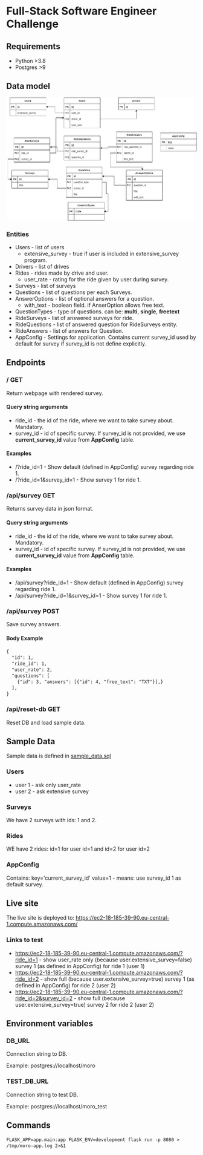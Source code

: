 # Full-Stack Software Engineer Challenge

## Requirements

* Python >3.8
* Postgres >9

## Data model

![Image of Yaktocat](docs/MoroChallange.jpg)

### Entities

* Users - list of users
  * extensive_survey - true if user is included in extensive_survey program.
* Drivers - list of drives
* Rides - rides made by drive and user.
  * user_rate - rating for the ride given by user during survey.
* Surveys - list of surveys
* Questions - list of questions per each Surveys.
* AnswerOptions - list of optional answers for a question.
  * with_text - boolean field. if AnserOption allows free text.
* QuestionTypes - type of questions. can be: **multi**, **single**, **freetext**
* RideSurveys - list of answered surveys for ride.
* RideQuestions - list of answered question for RideSurveys entity.
* RideAnswers - list of answers for Question.
* AppConfig - Settings for application. Contains current survey_id used by default for survey if survey_id is not define explicitly.

## Endpoints

### / GET

Return webpage with rendered survey.

#### Query string arguments

* ride_id - the id of the ride, where we want to take survey about. Mandatory.
* survey_id - id of specific survey. If survey_id is not provided, we use **current_survey_id** value from **AppConfig** table.

#### Examples

* /?ride_id=1 - Show default (defined in AppConfig) survey regarding ride 1.
* /?ride_id=1&survey_id=1 - Show survey 1 for ride 1.

### /api/survey GET

Returns survey data in json format.

#### Query string arguments

* ride_id - the id of the ride, where we want to take survey about. Mandatory.
* survey_id - id of specific survey. If survey_id is not provided, we use **current_survey_id** value from **AppConfig** table.

#### Examples

* /api/survey?ride_id=1 - Show default (defined in AppConfig) survey regarding ride 1.
* /api/survey?ride_id=1&survey_id=1 - Show survey 1 for ride 1.

### /api/survey POST

Save survey answers.

#### Body Example

```
{
  "id": 1,
  "ride_id": 1,
  "user_rate": 2,
  "questions": [
    {"id": 3, "answers": [{"id": 4, "free_text": "TXT"}],}
  ],
}
 ```
 
 ### /api/reset-db GET
 
 Reset DB and load sample data.
 
 ## Sample Data
 
 Sample data is defined in [sample_data.sql](app/sample_data.sql)
 
 ### Users
 
 * user 1 - ask only user_rate
 * user 2 - ask extensive survey
 
 ### Surveys
 
 We have 2 surveys with ids: 1 and 2.
 
 ### Rides
 
 WE have 2 rides: id=1 for user id=1 and id=2 for user id=2
 
 ### AppConfig
 
 Contains: key='current_survey_id' value=1 - means: use survey_id 1 as default survey.
 
 ## Live site
 
 The live site is deployed to: https://ec2-18-185-39-90.eu-central-1.compute.amazonaws.com/
 
 ### Links to test
 
 * https://ec2-18-185-39-90.eu-central-1.compute.amazonaws.com/?ride_id=1 - show user_rate only (because user.extensive_survey=false) survey 1 (as defined in AppConfig) for ride 1 (user 1)
* https://ec2-18-185-39-90.eu-central-1.compute.amazonaws.com/?ride_id=2 - show full (because user.extensive_survey=true) survey 1 (as defined in AppConfig) for ride 2 (user 2)
* https://ec2-18-185-39-90.eu-central-1.compute.amazonaws.com/?ride_id=2&survey_id=2 - show full (because user.extensive_survey=true) survey 2 for ride 2 (user 2)

 ## Environment variables
 
 ### DB_URL
 
 Connection string to DB.
 
 Example: postgres://localhost/moro
 
 ### TEST_DB_URL
 
 Connection string to test DB.
 
 Example: postgres://localhost/moro_test
 

## Commands

```
FLASK_APP=app.main:app FLASK_ENV=development flask run -p 8080 > /tmp/moro-app.log 2>&1
```
